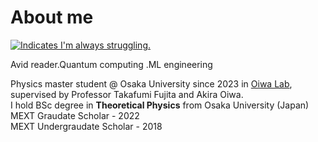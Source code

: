 # About me

<a href="https://ejje.weblio.jp/content/struggle" target="_blank" rel="noopener noreferrer" title="😵"><img src="https://img.shields.io/badge/Always-struggling-red?style=flat" alt="Indicates I'm always struggling."></a>

Avid reader.Quantum computing .ML engineering

Physics master student @ Osaka University since 2023 in [Oiwa Lab](https://www.sanken.osaka-u.ac.jp/labs/qse/indexEN.html), supervised by Professor Takafumi Fujita and Akira Oiwa. </br>
I hold BSc degree in **Theoretical Physics** from Osaka University (Japan) </br>
MEXT Graudate Scholar - 2022 </br> 
MEXT Undergraudate Scholar - 2018 </br> 
